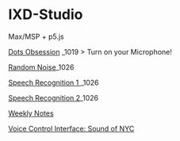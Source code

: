 # IXD-Studio

Max/MSP + p5.js

[Dots Obsession](https://openprocessing.org/sketch/1335773) _1019 > Turn on your Microphone!

[Random Noise](https://openprocessing.org/sketch/1335902)_1026

[Speech Recognition 1 ](https://openprocessing.org/sketch/1355110)_1026

[Speech Recognition 2](https://openprocessing.org/sketch/1352805)_1026


[Weekly Notes](https://github.com/jljuli/IXD-Studio/wiki)

[Voice Control Interface: Sound of NYC](https://jljuli.github.io/IXD-Studio/Main.html)
